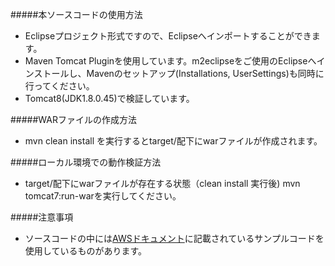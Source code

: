#####本ソースコードの使用方法
* Eclipseプロジェクト形式ですので、Eclipseへインポートすることができます。
* Maven Tomcat Pluginを使用しています。m2eclipseをご使用のEclipseへインストールし、Mavenのセットアップ(Installations, UserSettings)も同時に行ってください。
* Tomcat8(JDK1.8.0.45)で検証しています。

#####WARファイルの作成方法
* mvn clean install を実行するとtarget/配下にwarファイルが作成されます。

#####ローカル環境での動作検証方法
* target/配下にwarファイルが存在する状態（clean install 実行後) mvn tomcat7:run-warを実行してください。

#####注意事項
* ソースコードの中には[AWSドキュメント](http://aws.amazon.com/jp/documentation/)に記載されているサンプルコードを使用しているものがあります。
